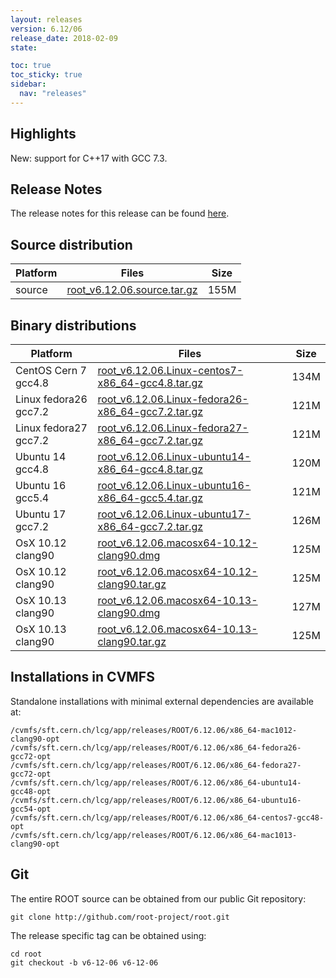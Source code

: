 ```yaml
---
layout: releases
version: 6.12/06
release_date: 2018-02-09
state:

toc: true
toc_sticky: true
sidebar:
  nav: "releases"
---
```



## Highlights

New: support for C++17 with GCC 7.3.

## Release Notes

The release notes for this release can be found [here](https://root.cern/doc/v612/release-notes.html#release-6.1206).

## Source distribution

| Platform       | Files | Size |
|-----------|-------|-----|
| source | [root_v6.12.06.source.tar.gz](https://root.cern/download/root_v6.12.06.source.tar.gz) | 155M |


## Binary distributions

| Platform       | Files | Size |
|-----------|-------|-----|
| CentOS Cern 7 gcc4.8 | [root_v6.12.06.Linux-centos7-x86_64-gcc4.8.tar.gz](https://root.cern/download/root_v6.12.06.Linux-centos7-x86_64-gcc4.8.tar.gz) | 134M |
| Linux fedora26 gcc7.2 | [root_v6.12.06.Linux-fedora26-x86_64-gcc7.2.tar.gz](https://root.cern/download/root_v6.12.06.Linux-fedora26-x86_64-gcc7.2.tar.gz) | 121M |
| Linux fedora27 gcc7.2 | [root_v6.12.06.Linux-fedora27-x86_64-gcc7.2.tar.gz](https://root.cern/download/root_v6.12.06.Linux-fedora27-x86_64-gcc7.2.tar.gz) | 121M |
| Ubuntu 14 gcc4.8 | [root_v6.12.06.Linux-ubuntu14-x86_64-gcc4.8.tar.gz](https://root.cern/download/root_v6.12.06.Linux-ubuntu14-x86_64-gcc4.8.tar.gz) | 120M |
| Ubuntu 16 gcc5.4 | [root_v6.12.06.Linux-ubuntu16-x86_64-gcc5.4.tar.gz](https://root.cern/download/root_v6.12.06.Linux-ubuntu16-x86_64-gcc5.4.tar.gz) | 121M |
| Ubuntu 17 gcc7.2 | [root_v6.12.06.Linux-ubuntu17-x86_64-gcc7.2.tar.gz](https://root.cern/download/root_v6.12.06.Linux-ubuntu17-x86_64-gcc7.2.tar.gz) | 126M |
| OsX 10.12 clang90 | [root_v6.12.06.macosx64-10.12-clang90.dmg](https://root.cern/download/root_v6.12.06.macosx64-10.12-clang90.dmg) | 125M |
| OsX 10.12 clang90 | [root_v6.12.06.macosx64-10.12-clang90.tar.gz](https://root.cern/download/root_v6.12.06.macosx64-10.12-clang90.tar.gz) | 125M |
| OsX 10.13 clang90 | [root_v6.12.06.macosx64-10.13-clang90.dmg](https://root.cern/download/root_v6.12.06.macosx64-10.13-clang90.dmg) | 127M |
| OsX 10.13 clang90 | [root_v6.12.06.macosx64-10.13-clang90.tar.gz](https://root.cern/download/root_v6.12.06.macosx64-10.13-clang90.tar.gz) | 125M |



## Installations in CVMFS

Standalone installations with minimal external dependencies are available at:
~~~
/cvmfs/sft.cern.ch/lcg/app/releases/ROOT/6.12.06/x86_64-mac1012-clang90-opt
/cvmfs/sft.cern.ch/lcg/app/releases/ROOT/6.12.06/x86_64-fedora26-gcc72-opt
/cvmfs/sft.cern.ch/lcg/app/releases/ROOT/6.12.06/x86_64-fedora27-gcc72-opt
/cvmfs/sft.cern.ch/lcg/app/releases/ROOT/6.12.06/x86_64-ubuntu14-gcc48-opt
/cvmfs/sft.cern.ch/lcg/app/releases/ROOT/6.12.06/x86_64-ubuntu16-gcc54-opt
/cvmfs/sft.cern.ch/lcg/app/releases/ROOT/6.12.06/x86_64-centos7-gcc48-opt
/cvmfs/sft.cern.ch/lcg/app/releases/ROOT/6.12.06/x86_64-mac1013-clang90-opt
~~~


## Git

The entire ROOT source can be obtained from our public Git repository:

~~~
git clone http://github.com/root-project/root.git
~~~
The release specific tag can be obtained using:
~~~
cd root
git checkout -b v6-12-06 v6-12-06
~~~

